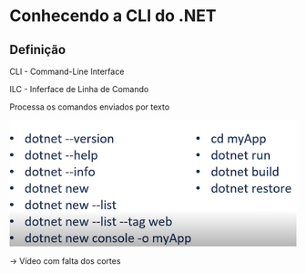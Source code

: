 # Conhecendo a CLI do .NET

## Definição

CLI - Command-Line Interface

ILC - Inferface de Linha de Comando

Processa os comandos enviados por texto

![Untitled](Conhecendo%20acc0e/Untitled.png)

→ Vídeo com falta dos cortes